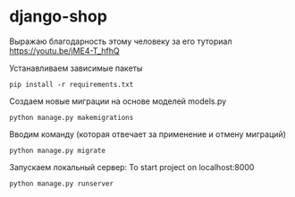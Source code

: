 # django-shop
Выражаю благодарность этому человеку за его туториал https://youtu.be/jME4-T_hfhQ

Устанавливаем зависимые пакеты
```
pip install -r requirements.txt
```

Создаем новые миграции на основе моделей models.py 
```
python manage.py makemigrations
```
Вводим команду (которая отвечает за применение и отмену миграций)
```
python manage.py migrate
```
Запускаем локальный сервер: To start project on localhost:8000
```
python manage.py runserver
```
